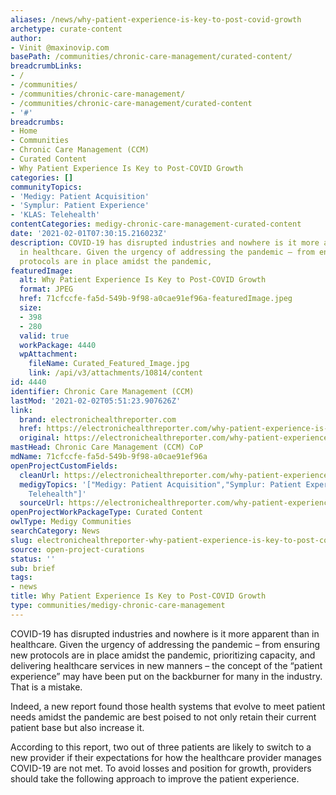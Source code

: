 ```yaml
---
aliases: /news/why-patient-experience-is-key-to-post-covid-growth
archetype: curate-content
author:
- Vinit @maxinovip.com
basePath: /communities/chronic-care-management/curated-content/
breadcrumbLinks:
- /
- /communities/
- /communities/chronic-care-management/
- /communities/chronic-care-management/curated-content
- '#'
breadcrumbs:
- Home
- Communities
- Chronic Care Management (CCM)
- Curated Content
- Why Patient Experience Is Key to Post-COVID Growth
categories: []
communityTopics:
- 'Medigy: Patient Acquisition'
- 'Symplur: Patient Experience'
- 'KLAS: Telehealth'
contentCategories: medigy-chronic-care-management-curated-content
date: '2021-02-01T07:30:15.216023Z'
description: COVID-19 has disrupted industries and nowhere is it more apparent than
  in healthcare. Given the urgency of addressing the pandemic – from ensuring new
  protocols are in place amidst the pandemic,
featuredImage:
  alt: Why Patient Experience Is Key to Post-COVID Growth
  format: JPEG
  href: 71cfccfe-fa5d-549b-9f98-a0cae91ef96a-featuredImage.jpeg
  size:
  - 398
  - 280
  valid: true
  workPackage: 4440
  wpAttachment:
    fileName: Curated_Featured_Image.jpg
    link: /api/v3/attachments/10814/content
id: 4440
identifier: Chronic Care Management (CCM)
lastMod: '2021-02-02T05:51:23.907626Z'
link:
  brand: electronichealthreporter.com
  href: https://electronichealthreporter.com/why-patient-experience-is-key-to-post-covid-growth/
  original: https://electronichealthreporter.com/why-patient-experience-is-key-to-post-covid-growth/
mastHead: Chronic Care Management (CCM) CoP
mdName: 71cfccfe-fa5d-549b-9f98-a0cae91ef96a
openProjectCustomFields:
  cleanUrl: https://electronichealthreporter.com/why-patient-experience-is-key-to-post-covid-growth/
  medigyTopics: '["Medigy: Patient Acquisition","Symplur: Patient Experience","KLAS:
    Telehealth"]'
  sourceUrl: https://electronichealthreporter.com/why-patient-experience-is-key-to-post-covid-growth/
openProjectWorkPackageType: Curated Content
owlType: Medigy Communities
searchCategory: News
slug: electronichealthreporter-why-patient-experience-is-key-to-post-covid-growth
source: open-project-curations
status: ''
sub: brief
tags:
- news
title: Why Patient Experience Is Key to Post-COVID Growth
type: communities/medigy-chronic-care-management
---
```


<p>COVID-19 has disrupted industries and nowhere is it more apparent than in healthcare. Given the urgency of addressing the pandemic – from ensuring new protocols are in place amidst the pandemic, prioritizing capacity, and delivering healthcare services in new manners – the concept of the “patient experience” may have been put on the backburner for many in the industry. That is a mistake.</p><p>Indeed, a new report found those health systems that evolve to meet patient needs amidst the pandemic are best poised to not only retain their current patient base but also increase it.</p><p>According to this report, two out of three patients are likely to switch to a new provider if their expectations for how the healthcare provider manages COVID-19 are not met. To avoid losses and position for growth, providers should take the following approach to improve the patient experience.</p>